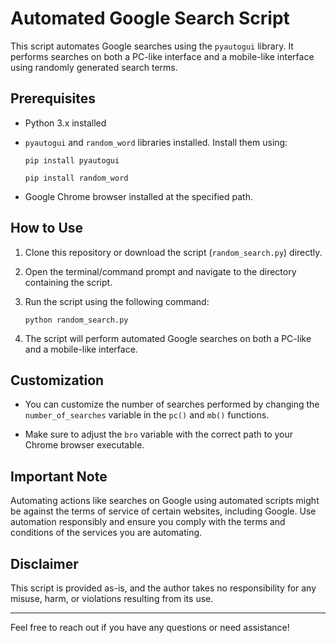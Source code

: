 # Automated Google Search Script

This script automates Google searches using the `pyautogui` library. It performs searches on both a PC-like interface and a mobile-like interface using randomly generated search terms.

## Prerequisites

- Python 3.x installed
- `pyautogui` and `random_word` libraries installed. Install them using:

    ```
    pip install pyautogui
    ```
    ```
    pip install random_word
    ```

- Google Chrome browser installed at the specified path.

## How to Use

1. Clone this repository or download the script (`random_search.py`) directly.

2. Open the terminal/command prompt and navigate to the directory containing the script.

3. Run the script using the following command:

    ```
    python random_search.py
    ```

4. The script will perform automated Google searches on both a PC-like and a mobile-like interface.

## Customization

- You can customize the number of searches performed by changing the `number_of_searches` variable in the `pc()` and `mb()` functions.

- Make sure to adjust the `bro` variable with the correct path to your Chrome browser executable.

## Important Note

Automating actions like searches on Google using automated scripts might be against the terms of service of certain websites, including Google. Use automation responsibly and ensure you comply with the terms and conditions of the services you are automating.

## Disclaimer

This script is provided as-is, and the author takes no responsibility for any misuse, harm, or violations resulting from its use.

---

Feel free to reach out if you have any questions or need assistance!
